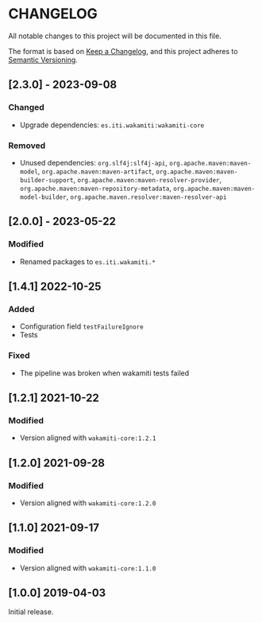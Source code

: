 # CHANGELOG


All notable changes to this project will be documented in this file.

The format is based on [Keep a Changelog][1],
and this project adheres to [Semantic Versioning][2].


## [2.3.0] - 2023-09-08

### Changed
- Upgrade dependencies: `es.iti.wakamiti:wakamiti-core`

### Removed
- Unused dependencies: `org.slf4j:slf4j-api`, `org.apache.maven:maven-model`, `org.apache.maven:maven-artifact`, 
`org.apache.maven:maven-builder-support`, `org.apache.maven:maven-resolver-provider`, 
`org.apache.maven:maven-repository-metadata`, `org.apache.maven:maven-model-builder`, 
`org.apache.maven.resolver:maven-resolver-api`


## [2.0.0] - 2023-05-22

### Modified
- Renamed packages to ```es.iti.wakamiti.*```


## [1.4.1] 2022-10-25

### Added
- Configuration field `testFailureIgnore`
- Tests

### Fixed
- The pipeline was broken when wakamiti tests failed


## [1.2.1] 2021-10-22

### Modified
- Version aligned with `wakamiti-core:1.2.1`


## [1.2.0] 2021-09-28

### Modified
- Version aligned with `wakamiti-core:1.2.0`


## [1.1.0] 2021-09-17

### Modified
- Version aligned with `wakamiti-core:1.1.0`


## [1.0.0] 2019-04-03

Initial release.  


[1]: <https://keepachangelog.com/en/1.0.0/>
[2]: <https://semver.org>